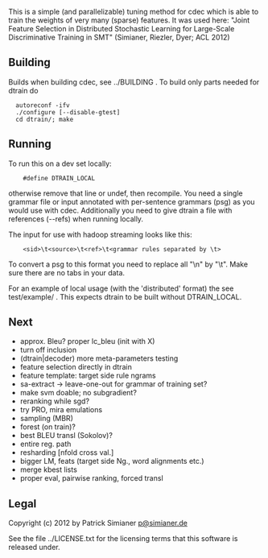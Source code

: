 This is a simple (and parallelizable) tuning method for cdec
which is able to train the weights of very many (sparse) features.
It was used here:
  "Joint Feature Selection in Distributed Stochastic
   Learning for Large-Scale Discriminative Training in
   SMT"
(Simianer, Riezler, Dyer; ACL 2012)


Building
--------
Builds when building cdec, see ../BUILDING .
To build only parts needed for dtrain do
```
  autoreconf -ifv
  ./configure [--disable-gtest]
  cd dtrain/; make
```

Running
-------
To run this on a dev set locally:
```
    #define DTRAIN_LOCAL
```
otherwise remove that line or undef, then recompile. You need a single
grammar file or input annotated with per-sentence grammars (psg) as you
would use with cdec. Additionally you need to give dtrain a file with
references (--refs) when running locally.

The input for use with hadoop streaming looks like this:
```
    <sid>\t<source>\t<ref>\t<grammar rules separated by \t>
```
To convert a psg to this format you need to replace all "\n"
by "\t". Make sure there are no tabs in your data.

For an example of local usage (with the 'distributed' format)
the see test/example/ . This expects dtrain to be built without
DTRAIN_LOCAL.

Next
----
+ approx. Bleu? proper lc_bleu (init with X)
+ turn off inclusion
+ (dtrain|decoder) more meta-parameters testing
+ feature selection directly in dtrain
+ feature template: target side rule ngrams
+ sa-extract -> leave-one-out for grammar of training set?
+ make svm doable; no subgradient?
+ reranking while sgd?
+ try PRO, mira emulations
+ sampling (MBR)
+ forest (on train)?
+ best BLEU transl (Sokolov)?
+ entire reg. path
+ resharding [nfold cross val.]
+ bigger LM, feats (target side Ng., word alignments etc.)
+ merge kbest lists
+ proper eval, pairwise ranking, forced transl

Legal
-----
Copyright (c) 2012 by Patrick Simianer <p@simianer.de>

See the file ../LICENSE.txt for the licensing terms that this software is
released under.

